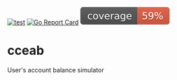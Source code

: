 [![test](https://github.com/ildomm/cceab/actions/workflows/ci.yml/badge.svg?branch=main)](https://github.com/ildomm/cceab/actions/workflows/ci.yml)
[![Go Report Card](https://goreportcard.com/badge/github.com/ildomm/cceab?cache=v1)](https://goreportcard.com/report/github.com/ildomm/cceab)
![coverage](https://raw.githubusercontent.com/ildomm/cceab/badges/.badges/main/coverage.svg)

# cceab
User's account balance simulator
